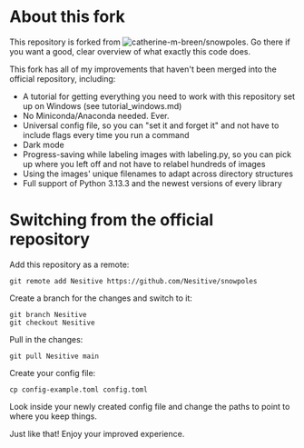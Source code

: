 # About this fork
This repository is forked from ![catherine-m-breen/snowpoles](https://github.com/catherine-m-breen/snowpoles). Go there if you want a good, clear overview of what exactly this code does.

This fork has all of my improvements that haven't been merged into the official repository, including:

 - A tutorial for getting everything you need to work with this repository set up on Windows (see tutorial_windows.md)
 - No Miniconda/Anaconda needed. Ever.
 - Universal config file, so you can "set it and forget it" and not have to include flags every time you run a command
 - Dark mode
 - Progress-saving while labeling images with labeling.py, so you can pick up where you left off and not have to relabel hundreds of images
 - Using the images' unique filenames to adapt across directory structures
 - Full support of Python 3.13.3 and the newest versions of every library


# Switching from the official repository
Add this repository as a remote:
```
git remote add Nesitive https://github.com/Nesitive/snowpoles
```

Create a branch for the changes and switch to it:
```
git branch Nesitive
git checkout Nesitive
```

Pull in the changes:
```
git pull Nesitive main
```

Create your config file:
```
cp config-example.toml config.toml
```
Look inside your newly created config file and change the paths to point to where you keep things.

Just like that! Enjoy your improved experience.